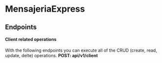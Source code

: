 # MensajeriaExpress

## Endpoints

#### Client related operations
With the following endpoints you can execute all of the CRUD (create, read, update, delte) operations.
**POST: api/v1/client**


